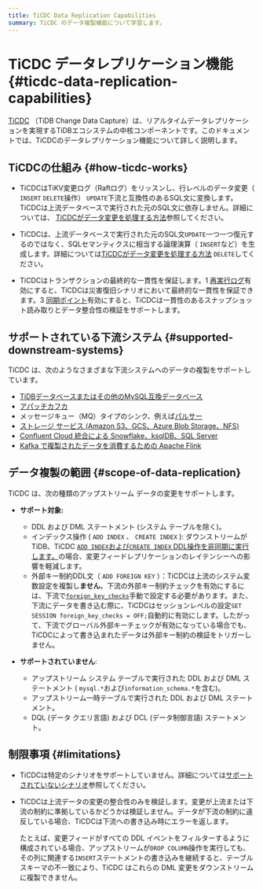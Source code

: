 ```yaml
---
title: TiCDC Data Replication Capabilities
summary: TiCDC のデータ複製機能について学習します。
---
```


# TiCDC データレプリケーション機能 {#ticdc-data-replication-capabilities}

[TiCDC](/ticdc/ticdc-overview.md) （TiDB Change Data Capture）は、リアルタイムデータレプリケーションを実現するTiDBエコシステムの中核コンポーネントです。このドキュメントでは、TiCDCのデータレプリケーション機能について詳しく説明します。

## TiCDCの仕組み {#how-ticdc-works}

-   TiCDCはTiKV変更ログ（Raftログ）をリッスンし、行レベルのデータ変更（ `INSERT` `DELETE`操作） `UPDATE`下流と互換性のあるSQL文に変換します。TiCDCは上流データベースで実行された元のSQL文に依存しません。詳細については、 [TiCDCがデータ変更を処理する方法](/ticdc/ticdc-overview.md#implementation-of-processing-data-changes)参照してください。

-   TiCDCは、上流データベースで実行された元のSQL文`UPDATE`一つ一つ復元するのではなく、SQLセマンティクスに相当する論理演算（ `INSERT`など）を生成します。詳細については[TiCDCがデータ変更を処理する方法](/ticdc/ticdc-overview.md#implementation-of-processing-data-changes) `DELETE`してください。

-   TiCDCはトランザクションの最終的な一貫性を保証します。1 [再実行ログ](/ticdc/ticdc-sink-to-mysql.md#eventually-consistent-replication-in-disaster-scenarios)有効にすると、TiCDCは災害復旧シナリオにおいて最終的な一貫性を保証できます。3 [同期ポイント](/ticdc/ticdc-upstream-downstream-check.md#enable-syncpoint)有効にすると、TiCDCは一貫性のあるスナップショット読み取りとデータ整合性の検証をサポートします。

## サポートされている下流システム {#supported-downstream-systems}

TiCDC は、次のようなさまざまな下流システムへのデータの複製をサポートしています。

-   [TiDBデータベースまたはその他のMySQL互換データベース](/ticdc/ticdc-sink-to-mysql.md)
-   [アパッチカフカ](/ticdc/ticdc-sink-to-kafka.md)
-   メッセージキュー（MQ）タイプのシンク、例えば[パルサー](/ticdc/ticdc-sink-to-pulsar.md)
-   [ストレージ サービス (Amazon S3、GCS、Azure Blob Storage、NFS)](/ticdc/ticdc-sink-to-cloud-storage.md)
-   [Confluent Cloud 統合による Snowflake、ksqlDB、SQL Server](/ticdc/integrate-confluent-using-ticdc.md)
-   [Kafka で複製されたデータを消費するための Apache Flink](/replicate-data-to-kafka.md)

## データ複製の範囲 {#scope-of-data-replication}

TiCDC は、次の種類のアップストリーム データの変更をサポートします。

-   **サポート対象:**

    -   DDL および DML ステートメント (システム テーブルを除く)。
    -   インデックス操作 ( `ADD INDEX` 、 `CREATE INDEX` ): ダウンストリームが TiDB、TiCDC [`ADD INDEX`および`CREATE INDEX` DDL操作を非同期に実行します。](/ticdc/ticdc-ddl.md#asynchronous-execution-of-add-index-and-create-index-ddls)の場合、変更フィードレプリケーションのレイテンシーへの影響を軽減します。
    -   外部キー制約DDL文（ `ADD FOREIGN KEY` ）：TiCDCは上流のシステム変数設定を複製し**ません**。下流の外部キー制約チェックを有効にするには、下流で[`foreign_key_checks`](/system-variables.md#foreign_key_checks)手動で設定する必要があります。また、下流にデータを書き込む際に、TiCDCはセッションレベルの設定`SET SESSION foreign_key_checks = OFF;`自動的に有効にします。したがって、下流でグローバル外部キーチェックが有効になっている場合でも、TiCDCによって書き込まれたデータは外部キー制約の検証をトリガーしません。

-   **サポートされていません**:

    -   アップストリーム システム テーブルで実行された DDL および DML ステートメント ( `mysql.*`および`information_schema.*`を含む)。
    -   アップストリーム一時テーブルで実行された DDL および DML ステートメント。
    -   DQL (データ クエリ言語) および DCL (データ制御言語) ステートメント。

## 制限事項 {#limitations}

-   TiCDCは特定のシナリオをサポートしていません。詳細については[サポートされていないシナリオ](/ticdc/ticdc-overview.md#unsupported-scenarios)参照してください。
-   TiCDCは上流データの変更の整合性のみを検証します。変更が上流または下流の制約に準拠しているかどうかは検証しません。データが下流の制約に違反している場合、TiCDCは下流への書き込み時にエラーを返します。

    たとえば、変更フィードがすべての DDL イベントをフィルターするように構成されている場合、アップストリームが`DROP COLUMN`操作を実行しても、その列に関連する`INSERT`ステートメントの書き込みを継続すると、テーブル スキーマの不一致により、TiCDC はこれらの DML 変更をダウンストリームに複製できません。
